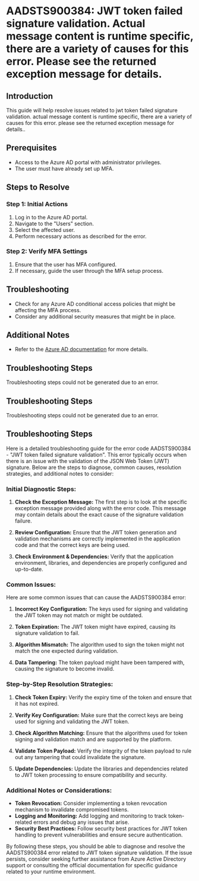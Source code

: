 # AADSTS900384: JWT token failed signature validation. Actual message content is runtime specific, there are a variety of causes for this error. Please see the returned exception message for details.

## Introduction

This guide will help resolve issues related to jwt token failed signature
validation. actual message content is runtime specific, there are a variety of
causes for this error. please see the returned exception message for details..

## Prerequisites

* Access to the Azure AD portal with administrator privileges.
* The user must have already set up MFA.

## Steps to Resolve

### Step 1: Initial Actions

1. Log in to the Azure AD portal.
2. Navigate to the "Users" section.
3. Select the affected user.
4. Perform necessary actions as described for the error.

### Step 2: Verify MFA Settings

1. Ensure that the user has MFA configured.
2. If necessary, guide the user through the MFA setup process.

## Troubleshooting

* Check for any Azure AD conditional access policies that might be affecting the
  MFA process.
* Consider any additional security measures that might be in place.

## Additional Notes

* Refer to the
  [Azure AD documentation](https://learn.microsoft.com/en-us/azure/active-directory/)
  for more details.

## Troubleshooting Steps

Troubleshooting steps could not be generated due to an error.

## Troubleshooting Steps

Troubleshooting steps could not be generated due to an error.

## Troubleshooting Steps

Here is a detailed troubleshooting guide for the error code AADSTS900384 - "JWT
token failed signature validation". This error typically occurs when there is an
issue with the validation of the JSON Web Token (JWT) signature. Below are the
steps to diagnose, common causes, resolution strategies, and additional notes to
consider:

### Initial Diagnostic Steps:

1. **Check the Exception Message:** The first step is to look at the specific
   exception message provided along with the error code. This message may
   contain details about the exact cause of the signature validation failure.

2. **Review Configuration:** Ensure that the JWT token generation and validation
   mechanisms are correctly implemented in the application code and that the
   correct keys are being used.

3. **Check Environment & Dependencies:** Verify that the application
   environment, libraries, and dependencies are properly configured and
   up-to-date.

### Common Issues:

Here are some common issues that can cause the AADSTS900384 error:

1. **Incorrect Key Configuration:** The keys used for signing and validating the
   JWT token may not match or might be outdated.

2. **Token Expiration:** The JWT token might have expired, causing its signature
   validation to fail.

3. **Algorithm Mismatch:** The algorithm used to sign the token might not match
   the one expected during validation.

4. **Data Tampering:** The token payload might have been tampered with, causing
   the signature to become invalid.

### Step-by-Step Resolution Strategies:

1. **Check Token Expiry:** Verify the expiry time of the token and ensure that
   it has not expired.

2. **Verify Key Configuration:** Make sure that the correct keys are being used
   for signing and validating the JWT token.

3. **Check Algorithm Matching:** Ensure that the algorithms used for token
   signing and validation match and are supported by the platform.

4. **Validate Token Payload:** Verify the integrity of the token payload to rule
   out any tampering that could invalidate the signature.

5. **Update Dependencies:** Update the libraries and dependencies related to JWT
   token processing to ensure compatibility and security.

### Additional Notes or Considerations:

* **Token Revocation:** Consider implementing a token revocation mechanism to
  invalidate compromised tokens.
* **Logging and Monitoring:** Add logging and monitoring to track token-related
  errors and debug any issues that arise.
* **Security Best Practices:** Follow security best practices for JWT token
  handling to prevent vulnerabilities and ensure secure authentication.

By following these steps, you should be able to diagnose and resolve the
AADSTS900384 error related to JWT token signature validation. If the issue
persists, consider seeking further assistance from Azure Active Directory
support or consulting the official documentation for specific guidance related
to your runtime environment.
